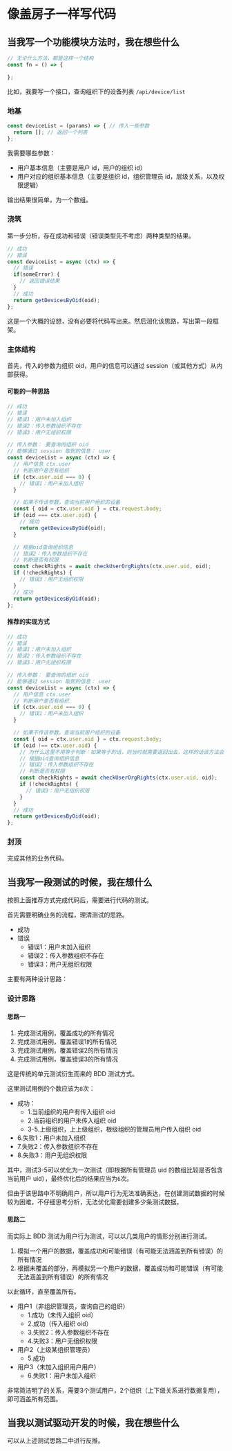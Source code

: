 # 像盖房子一样写代码

## 当我写一个功能模块方法时，我在想些什么

```js
// 无论什么方法，都是这样一个结构
const fn = () => {

};
```

比如，我要写一个接口，查询组织下的设备列表 `/api/device/list`

### 地基

```js
const deviceList = (params) => { // 传入一些参数
  return []; // 返回一个列表
};
```

我需要哪些参数：

- 用户基本信息（主要是用户 id，用户的组织 id）
- 用户对应的组织基本信息（主要是组织 id，组织管理员 id，层级关系，以及权限逻辑）

输出结果很简单，为一个数组。

### 浇筑

第一步分析，存在成功和错误（错误类型先不考虑）两种类型的结果。

```js
// 成功
// 错误
const deviceList = async (ctx) => {
  // 错误
  if(someError) {
    // 返回错误结果
  }
  // 成功
  return getDevicesByOid(oid);
};
```

这是一个大概的设想，没有必要将代码写出来。然后润化该思路，写出第一段框架。

### 主体结构

首先，传入的参数为组织 oid，用户的信息可以通过 session（或其他方式）从内部获得。

#### 可能的一种思路

```js
// 成功
// 错误
// 错误1：用户未加入组织
// 错误2：传入参数组织不存在
// 错误3：用户无组织权限

// 传入参数： 要查询的组织 oid
// 能够通过 session 取到的信息： user
const deviceList = async (ctx) => {
  // 用户信息 ctx.user
  // 判断用户是否有组织
  if (ctx.user.oid === 0) {
    // 错误1：用户未加入组织
  }

  // 如果不传该参数，查询当前用户组织的设备
  const { oid = ctx.user.oid } = ctx.request.body;
  if (oid === ctx.user.oid) {
    // 成功
    return getDevicesByOid(oid);
  }

  // 根据oid查询组织信息
  // 错误2：传入参数组织不存在
  // 判断是否有权限
  const checkRights = await checkUserOrgRights(ctx.user.uid, oid);
  if (!checkRights) {
    // 错误3：用户无组织权限
  }
  // 成功
  return getDevicesByOid(oid);
};
```

#### 推荐的实现方式

```js
// 成功
// 错误
// 错误1：用户未加入组织
// 错误2：传入参数组织不存在
// 错误3：用户无组织权限

// 传入参数： 要查询的组织 oid
// 能够通过 session 取到的信息： user
const deviceList = async (ctx) => {
  // 用户信息 ctx.user
  // 判断用户是否有组织
  if (ctx.user.oid === 0) {
    // 错误1：用户未加入组织
  }

  // 如果不传该参数，查询当前用户组织的设备
  const { oid = ctx.user.oid } = ctx.request.body;
  if (oid !== ctx.user.oid) {
    // 为什么这里不用等于判断：如果等于的话，则当时就需要返回出去，这样的话该方法会有两个成功的 return
    // 根据oid查询组织信息
    // 错误2：传入参数组织不存在
    // 判断是否有权限
    const checkRights = await checkUserOrgRights(ctx.user.uid, oid);
    if (!checkRights) {
      // 错误3：用户无组织权限
    }
  }
  // 成功
  return getDevicesByOid(oid);
};
```

### 封顶

完成其他的业务代码。

## 当我写一段测试的时候，我在想什么

按照上面推荐方式完成代码后，需要进行代码的测试。

首先需要明确业务的流程，理清测试的思路。

- 成功
- 错误
  - 错误1：用户未加入组织
  - 错误2：传入参数组织不存在
  - 错误3：用户无组织权限

主要有两种设计思路：

### 设计思路

#### 思路一

1. 完成测试用例，覆盖成功的所有情况
2. 完成测试用例，覆盖错误1的所有情况
3. 完成测试用例，覆盖错误2的所有情况
4. 完成测试用例，覆盖错误3的所有情况

这是传统的单元测试衍生而来的 BDD 测试方式。

这里测试用例的个数应该为`8`次：

- 成功：
  - 1.当前组织的用户有传入组织 oid
  - 2.当前组织的用户未传入组织 oid
  - 3-5.上级组织，上上级组织，根级组织的管理员用户传入组织 oid 
- 6.失败1：用户未加入组织
- 7.失败2：传入参数组织不存在
- 8.失败3：用户无组织权限

其中，测试3-5可以优化为一次测试（即根据所有管理员 uid 的数组比较是否包含当前用户 uid），最终优化后的结果应当为`6`次。

但由于该思路中不明确用户，所以用户行为无法准确表达，在创建测试数据的时候较为困难，不仔细思考分析，无法优化需要创建多少条测试数据。

#### 思路二

而实际上 BDD 测试为用户行为测试，可以以几类用户的情形分别进行测试。

1. 模拟一个用户的数据，覆盖成功和可能错误（有可能无法涵盖到所有错误）的所有情况
2. 根据未覆盖的部分，再模拟另一个用户的数据，覆盖成功和可能错误（有可能无法涵盖到所有错误）的所有情况

以此循环，直至覆盖所有。

- 用户1（非组织管理员，查询自己的组织）
  - 1.成功（未传入组织 oid）
  - 2.成功（传入组织 oid）
  - 3.失败2：传入参数组织不存在
  - 4.失败3：用户无组织权限
- 用户2（上级某组织管理员）
  - 5.成功
- 用户3（未加入组织用户用户）
  - 6.失败1：用户未加入组织

非常简洁明了的关系，需要3个测试用户，2个组织（上下级关系进行数据复用），即可涵盖所有范围。

## 当我以测试驱动开发的时候，我在想些什么

可以从上述测试思路二中进行反推。


